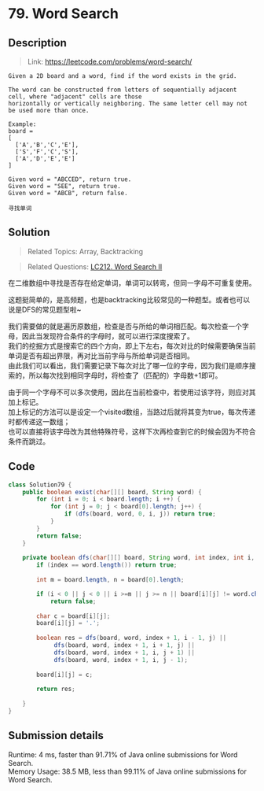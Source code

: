 # 79. Word Search

## Description

> Link: https://leetcode.com/problems/word-search/

```
Given a 2D board and a word, find if the word exists in the grid.

The word can be constructed from letters of sequentially adjacent cell, where "adjacent" cells are those 
horizontally or vertically neighboring. The same letter cell may not be used more than once.

Example:
board =
[
  ['A','B','C','E'],
  ['S','F','C','S'],
  ['A','D','E','E']
]

Given word = "ABCCED", return true.
Given word = "SEE", return true.
Given word = "ABCB", return false.

寻找单词

```


## Solution

> Related Topics: Array, Backtracking

> Related Questions: [LC212. Word Search II](https://github.com/Zingg7/LeetCode/blob/master/212.%20Word%20Seach%20II.md)

在二维数组中寻找是否存在给定单词，单词可以转弯，但同一字母不可重复使用。

这题挺简单的，是高频题，也是backtracking比较常见的一种题型。或者也可以说是DFS的常见题型啦~

我们需要做的就是遍历原数组，检查是否与所给的单词相匹配。每次检查一个字母，因此当发现符合条件的字母时，就可以进行深度搜索了。<br>
我们的挖掘方式是搜索它的四个方向，即上下左右，每次对比的时候需要确保当前单词是否有超出界限，再对比当前字母与所给单词是否相同。<br>
由此我们可以看出，我们需要记录下每次对比了哪一位的字母，因为我们是顺序搜索的，所以每次找到相同字母时，将检查了（匹配的）字母数+1即可。

由于同一个字母不可以多次使用，因此在当前检查中，若使用过该字符，则应对其加上标记。<br>
加上标记的方法可以是设定一个visited数组，当路过后就将其变为true，每次传递时都传递这一数组；<br>
也可以直接将该字母改为其他特殊符号，这样下次再检查到它的时候会因为不符合条件而跳过。<br>


## Code

```java
class Solution79 {
    public boolean exist(char[][] board, String word) {
        for (int i = 0; i < board.length; i ++) {
            for (int j = 0; j < board[0].length; j++) {
                if (dfs(board, word, 0, i, j)) return true;
            }
        }
        return false;
    }
    
    private boolean dfs(char[][] board, String word, int index, int i, int j) {
        if (index == word.length()) return true;
        
        int m = board.length, n = board[0].length;

        if (i < 0 || j < 0 || i >=m || j >= n || board[i][j] != word.charAt(index))
            return false;
        
        char c = board[i][j];
        board[i][j] = '.';
        
        boolean res = dfs(board, word, index + 1, i - 1, j) ||
             dfs(board, word, index + 1, i + 1, j) ||
             dfs(board, word, index + 1, i, j + 1) ||
             dfs(board, word, index + 1, i, j - 1);
        
        board[i][j] = c;
        
        return res;
        
    }
}
```


## Submission details
Runtime: 4 ms, faster than 91.71% of Java online submissions for Word Search.<br>
Memory Usage: 38.5 MB, less than 99.11% of Java online submissions for Word Search.
